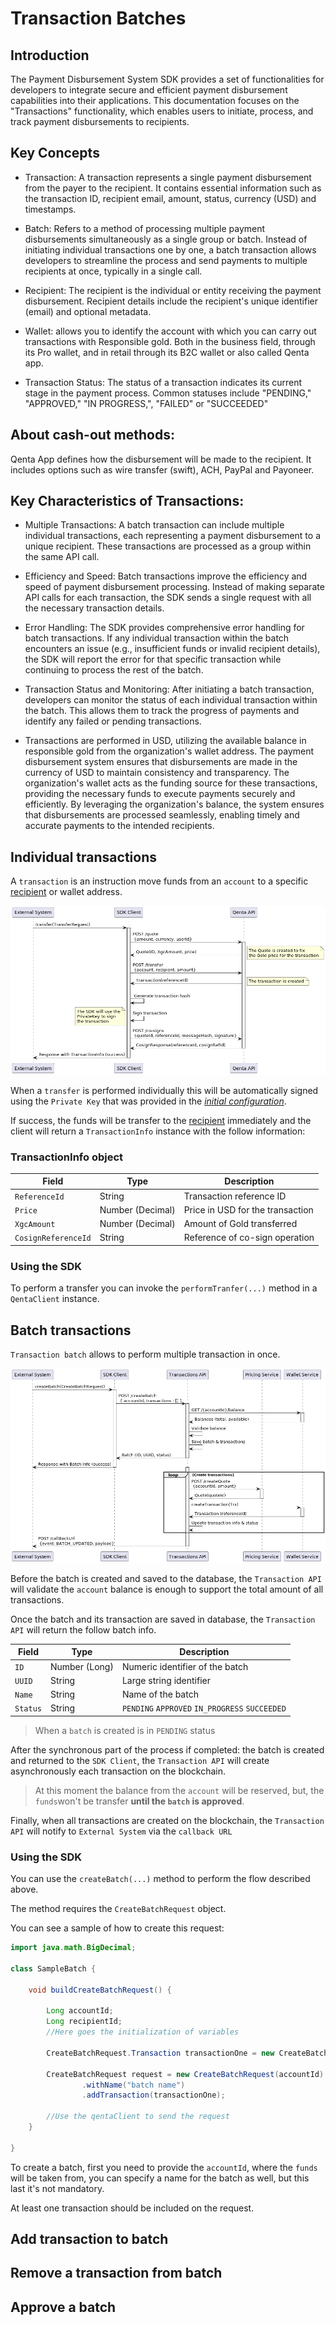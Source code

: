 # Transaction Batches

## Introduction

The Payment Disbursement System SDK provides a set of functionalities for developers to integrate secure and efficient payment disbursement capabilities into their applications. This documentation focuses on the "Transactions" functionality, which enables users to initiate, process, and track payment disbursements to recipients.

## Key Concepts

- Transaction: A transaction represents a single payment disbursement from the payer to the recipient. It contains essential information such as the transaction ID, recipient email, amount, status, currency (USD) and timestamps.

- Batch: Refers to a method of processing multiple payment disbursements simultaneously as a single group or batch. Instead of initiating individual transactions one by one, a batch transaction allows developers to streamline the process and send payments to multiple recipients at once, typically in a single call.

- Recipient: The recipient is the individual or entity receiving the payment disbursement. Recipient details include the recipient's unique identifier (email) and optional metadata.

- Wallet: allows you to identify the account with which you can carry out transactions with Responsible gold. Both in the business field, through its Pro wallet, and in retail through its B2C wallet or also called Qenta app. 

- Transaction Status: The status of a transaction indicates its current stage in the payment process. Common statuses include "PENDING," "APPROVED," "IN PROGRESS,", "FAILED" or "SUCCEEDED"

## About cash-out methods:
Qenta App defines how the disbursement will be made to the recipient. It includes options such as wire transfer (swift), ACH, PayPal and Payoneer.

## Key Characteristics of Transactions:

- Multiple Transactions: A batch transaction can include multiple individual transactions, each representing a payment disbursement to a unique recipient. These transactions are processed as a group within the same API call.

- Efficiency and Speed: Batch transactions improve the efficiency and speed of payment disbursement processing. Instead of making separate API calls for each transaction, the SDK sends a single request with all the necessary transaction details.

- Error Handling: The SDK provides comprehensive error handling for batch transactions. If any individual transaction within the batch encounters an issue (e.g., insufficient funds or invalid recipient details), the SDK will report the error for that specific transaction while continuing to process the rest of the batch.

- Transaction Status and Monitoring: After initiating a batch transaction, developers can monitor the status of each individual transaction within the batch. This allows them to track the progress of payments and identify any failed or pending transactions.

- Transactions are performed in USD, utilizing the available balance in responsible gold from the organization's wallet address. The payment disbursement system ensures that disbursements are made in the currency of USD to maintain consistency and transparency. The organization's wallet acts as the funding source for these transactions, providing the necessary funds to execute payments securely and efficiently. By leveraging the organization's balance, the system ensures that disbursements are processed seamlessly, enabling timely and accurate payments to the intended recipients.

## Individual transactions

A `transaction` is an instruction move funds from an `account` to a specific [recipient](../recipients) or wallet address.

![perform_individual_transaction.png](perform_individual_transaction.png)

When a `transfer` is performed individually this will be automatically signed using the `Private Key` that was provided in the [_initial configuration_](../../README.md#step-3-initialize-the-qenta-client).

If success, the funds will be transfer to the [recipient](../recipients) immediately and the client will return a `TransactionInfo` instance with the follow information:

### TransactionInfo object

| Field               | Type             | Description                      |
|---------------------|------------------|----------------------------------|
| `ReferenceId`       | String           | Transaction reference ID         |
| `Price`             | Number (Decimal) | Price in USD for the transaction |
| `XgcAmount`         | Number (Decimal) | Amount of Gold transferred       |
| `CosignReferenceId` | String           | Reference of co-sign operation   |

### Using the SDK

To perform a transfer you can invoke the `performTranfer(...)` method in a `QentaClient` instance.



## Batch transactions

`Transaction batch` allows to perform multiple transaction in once.

![create_batch.png](create_batch.png)

Before the batch is created and saved to the database, the `Transaction API` will validate the `account` balance is
enough to support the total amount of all transactions.

Once the batch and its transaction are saved in database, the `Transaction API` will return the follow batch info.

| Field    | Type          | Description                                    |
|----------|---------------|------------------------------------------------|
| `ID`     | Number (Long) | Numeric identifier of the batch                |
| `UUID`   | String        | Large string identifier                        |
| `Name`   | String        | Name of the batch                              |
| `Status` | String        | `PENDING` `APPROVED` `IN_PROGRESS` `SUCCEEDED` |

> When a `batch` is created is in `PENDING` status

After the synchronous part of the process if completed: the batch is created and returned to the `SDK Client`, the `Transaction API` will create asynchronously each transaction on the blockchain.

> At this moment the balance from the `account` will be reserved, but, the `funds`won't be transfer __until the `batch` is approved__.

Finally, when all transactions are created on the blockchain, the `Transaction API` will notify to `External System` via the `callback URL`

### Using the SDK

You can use the `createBatch(...)` method to perform the flow described above.

The method requires the `CreateBatchRequest` object.

You can see a sample of how to create this request:

```java
import java.math.BigDecimal;

class SampleBatch {

    void buildCreateBatchRequest() {

        Long accountId;
        Long recipientId;
        //Here goes the initialization of variables

        CreateBatchRequest.Transaction transactionOne = new CreateBatchRequest.Transaction(recipientId, TransactionCurrency.USD, new BigDecimal("10.00"));

        CreateBatchRequest request = new CreateBatchRequest(accountId)
                .withName("batch name")
                .addTransaction(transactionOne);

        //Use the qentaClient to send the request
    }
    
}
```

To create a batch, first you need to provide the `accountId`, where the `funds` will be taken from, you can specify a name for the batch as well, but this last it's not mandatory.

At least one transaction should be included on the request.



## Add transaction to batch

## Remove a transaction from batch

## Approve a batch

